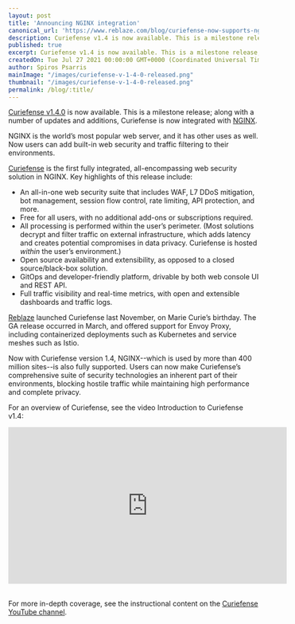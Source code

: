 ```yaml
---
layout: post
title: 'Announcing NGINX integration'
canonical_url: 'https://www.reblaze.com/blog/curiefense-now-supports-nginx/'
description: Curiefense v1.4 is now available. This is a milestone release; along with a number of updates and additions, Curiefense is now integrated with NGINX.
published: true
excerpt: Curiefense v1.4 is now available. This is a milestone release; along with a number of updates and additions, Curiefense is now integrated with NGINX.
createdOn: Tue Jul 27 2021 00:00:00 GMT+0000 (Coordinated Universal Time)
author: Spiros Psarris
mainImage: "/images/curiefense-v-1-4-0-released.png"
thumbnail: "/images/curiefense-v-1-4-0-released.png"
permalink: /blog/:title/
---
```

[Curiefense v1.4.0](https://github.com/curiefense/curiefense/releases/tag/v1.4.0) is now available. This is a milestone release; along with a number of updates and additions, Curiefense is now integrated with [NGINX][1].

NGINX is the world’s most popular web server, and it has other uses as well. Now users can add built-in web security and traffic filtering to their environments.

[Curiefense][2] is the first fully integrated, all-encompassing web security solution in NGINX. Key highlights of this release include:

* An all-in-one web security suite that includes WAF, L7 DDoS mitigation, bot management, session flow control, rate limiting, API protection, and more.
* Free for all users, with no additional add-ons or subscriptions required.
* All processing is performed within the user’s perimeter. (Most solutions decrypt and filter traffic on external infrastructure, which adds latency and creates potential compromises in data privacy. Curiefense is hosted *within* the user’s environment.)
* Open source availability and extensibility, as opposed to a closed source/black-box solution.
* GitOps and developer-friendly platform, drivable by both web console UI and REST API. 
* Full traffic visibility and real-time metrics, with open and extensible dashboards and traffic logs.

[Reblaze][3] launched Curiefense last November, on Marie Curie’s birthday. The GA release occurred in March, and offered support for Envoy Proxy, including containerized deployments such as Kubernetes and service meshes such as Istio.

Now with Curiefense version 1.4, NGINX--which is used by more than 400 million sites--is also fully supported. Users can now make Curiefense’s comprehensive suite of security technologies an inherent part of their environments, blocking hostile traffic while maintaining high performance and complete privacy.

For an overview of Curiefense, see the video Introduction to Curiefense v1.4:

<center>
<iframe width="560" height="315" src="https://www.youtube-nocookie.com/embed/DcQPEu76YkI" title="YouTube video player" frameborder="0" allow="accelerometer; autoplay; clipboard-write; encrypted-media; gyroscope; picture-in-picture" allowfullscreen></iframe>
</center>

<br>

For more in-depth coverage, see the instructional content on the [Curiefense YouTube channel][4]. 


[1]: https://nginx.org/en/
[2]: https://www.curiefense.io/
[3]: https://www.reblaze.com/
[4]: https://www.youtube.com/channel/UCG_XSaj_YX_26nD3Hvm_6OA